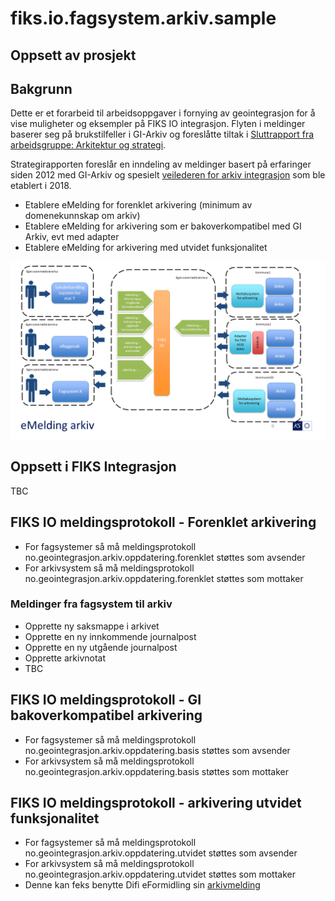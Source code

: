 # fiks.io.fagsystem.arkiv.sample

## Oppsett av prosjekt

## Bakgrunn
Dette er et forarbeid til arbeidsoppgaver i fornying av geointegrasjon for å vise muligheter og eksempler på FIKS IO integrasjon.
Flyten i meldinger baserer seg på brukstilfeller i GI-Arkiv og foreslåtte tiltak i [Sluttrapport fra arbeidsgruppe: Arkitektur og strategi](http://geointegrasjon.no/sluttrapport-fra-arbeidsgruppe-arkitektur-og-strategi/). 

Strategirapporten foreslår en inndeling av meldinger basert på erfaringer siden 2012 med GI-Arkiv og spesielt [veilederen for arkiv integrasjon](http://geointegrasjon.no/arkiv/veileder-arkiv/veileder-arkiv-for-leverandor-av-klientsystem/veileder-for-gi-arkiv-integrasjon/) som ble etablert i 2018.

- Etablere eMelding for forenklet arkivering (minimum av domenekunnskap om arkiv)
- Etablere eMelding for arkivering som er bakoverkompatibel med GI Arkiv, evt med adapter
- Etablere eMelding for arkivering med utvidet funksjonalitet

![Skisse overordnet arkitektur](ks.fiks.io.fagsystem.arkiv.sample/doc/eMeldingArkiv.png)

 ## Oppsett i FIKS Integrasjon
TBC

## FIKS IO meldingsprotokoll - Forenklet arkivering
- For fagsystemer så må meldingsprotokoll no.geointegrasjon.arkiv.oppdatering.forenklet støttes som avsender
- For arkivsystem så må meldingsprotokoll no.geointegrasjon.arkiv.oppdatering.forenklet støttes som mottaker

### Meldinger fra fagsystem til arkiv
- Opprette ny saksmappe i arkivet
- Opprette en ny innkommende journalpost
- Opprette en ny utgående journalpost
- Opprette arkivnotat
- TBC

## FIKS IO meldingsprotokoll - GI bakoverkompatibel arkivering
- For fagsystemer så må meldingsprotokoll no.geointegrasjon.arkiv.oppdatering.basis støttes som avsender
- For arkivsystem så må meldingsprotokoll no.geointegrasjon.arkiv.oppdatering.basis støttes som mottaker

## FIKS IO meldingsprotokoll - arkivering utvidet funksjonalitet
- For fagsystemer så må meldingsprotokoll no.geointegrasjon.arkiv.oppdatering.utvidet støttes som avsender
- For arkivsystem så må meldingsprotokoll no.geointegrasjon.arkiv.oppdatering.utvidet støttes som mottaker
- Denne kan feks benytte Difi eFormidling sin [arkivmelding](https://difi.github.io/eformidling/message.html#arkivmelding)
